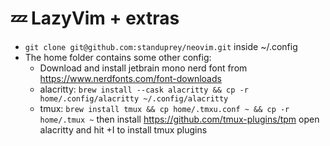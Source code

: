 # 💤 LazyVim + extras

- `git clone git@github.com:standuprey/neovim.git` inside ~/.config
- The home folder contains some other config:
  - Download and install jetbrain mono nerd font from https://www.nerdfonts.com/font-downloads
  - alacritty: `brew install --cask alacritty && cp -r home/.config/alacritty ~/.config/alacritty`
  - tmux: `brew install tmux && cp home/.tmxu.conf ~ && cp -r home/.tmux ~`
    then install https://github.com/tmux-plugins/tpm
    open alacritty and hit <C-b>+I to install tmux plugins
